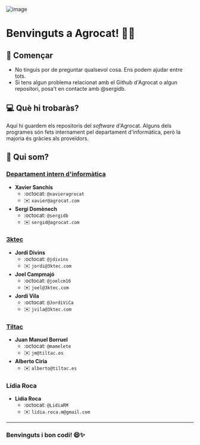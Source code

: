 ![image](https://github.com/agrocat/.github/assets/11000450/16f6054e-3b4e-4e8a-b501-1544455e6734)

# Benvinguts a Agrocat! 🌱🐱
## 🌟 Començar
- No tinguis por de preguntar qualsevol cosa. Ens podem ajudar entre tots.
- Si tens algun problema relacionat amb el Github d'Agrocat o algun repositori, posa't en contacte amb @sergidb.

## 💻 Què hi trobaràs?
Aquí hi guardem els repositoris del *software* d'Agrocat.
Alguns dels programes són fets internament pel departament d'informàtica, però la majoria és gràcies als proveïdors.

## 👥 Qui som?

### [Departament intern d'informàtica](http://www.agrocat.com)
- **Xavier Sanchís**
  - :octocat: `@xavieragrocat`
  - :envelope: `xavier@agrocat.com`
- **Sergi Domènech**
  - :octocat: `@sergidb`
  - :envelope: `sergid@agrocat.com`

### [3ktec](http://www.3ktec.com)
- **Jordi Divins**
  - :octocat: `@jdivins`
  - :envelope: `jordi@3ktec.com`
- **Joel Campmajó**
  - :octocat: `@joelcm16`
  - :envelope: `joel@3ktec.com` 
- **Jordi Vila**
  - :octocat: `@JordiViCa`
  - :envelope: `jvila@3ktec.com` 
### [Tiltac](http://www.tiltac.es) 
- **Juan Manuel Borruel**
  - :octocat: `@mamelete`
  - :envelope: `jm@tiltac.es`
- **Alberto Ciria**
  - :envelope: `alberto@tiltac.es`
### Lídia Roca
- **Lidia Roca**
  - :octocat: `@LidiaRM`
  - :envelope: `lidia.roca.m@gmail.com`

---
### Benvinguts i bon codi! 😄✨
